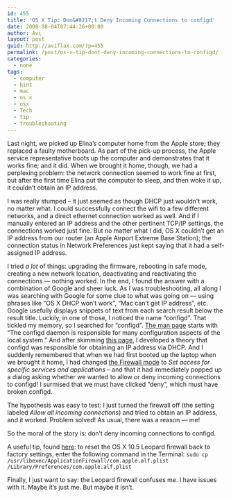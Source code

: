 ```yaml
---
id: 455
title: 'OS X Tip: Don&#8217;t Deny Incoming Connections to configd'
date: 2008-08-04T07:44:26+00:00
author: Avi
layout: post
guid: http://aviflax.com/?p=455
permalink: /post/os-x-tip-dont-deny-incoming-connections-to-configd/
categories:
  - none
tags:
  - computer
  - hint
  - mac
  - os x
  - osx
  - Tech
  - tip
  - troubleshooting
---
```

Last night, we picked up Elina&#8217;s computer home from the Apple store; they replaced a faulty motherboard. As part of the pick-up process, the Apple service representative boots up the computer and demonstrates that it works fine; and it did. When we brought it home, though, we had a perplexing problem: the network connection seemed to work fine at first, but after the first time Elina put the computer to sleep, and then woke it up, it couldn&#8217;t obtain an IP address.
  
<!--more-->


  
I was really stumped &#8211; it just seemed as though DHCP just wouldn&#8217;t work, no matter what. I could successfully connect the wifi to a few different networks, and a direct ethernet connection worked as well. And if I manually entered an IP address and the other pertinent TCP/IP settings, the connections worked just fine. But no matter what I did, OS X couldn&#8217;t get an IP address from our router (an Apple Airport Extreme Base Station); the connection status in Network Preferences just kept saying that it had a self-assigned IP address.

I tried _a lot_ of things: upgrading the firmware, rebooting in safe mode, creating a new network location, deactivating and reactivating the connections — nothing worked. In the end, I found the answer with a combination of Google and sheer luck. As I was troubleshooting, all along I was searching with Google for some clue to what was going on — using phrases like &#8220;OS X DHCP won&#8217;t work&#8221;, &#8220;Mac can&#8217;t get IP address&#8221;, etc. Google usefully displays snippets of text from each search result below the result title. Luckily, in one of those, I noticed the name &#8220;configd&#8221;. That tickled my memory, so I searched for &#8220;configd&#8221;. [The man page](http://developer.apple.com/documentation/Darwin/Reference/ManPages/man8/configd.8.html) starts with &#8220;The configd daemon is responsible for many configuration aspects of the local system.&#8221; And after skimming [this page](http://www.afp548.com/article.php?story=20041015131913324), I developed a theory that configd was responsible for obtaining an IP address via DHCP. And I suddenly remembered that when we had first booted up the laptop when we brought it home, I had changed [the Firewall mode](http://support.apple.com/kb/HT1810) to _Set access for specific services and applications_ &#8211; and that it had immediately popped up a dialog asking whether we wanted to allow or deny incoming connections to configd! I surmised that we must have clicked &#8220;deny&#8221;, which must have broken configd.

The hypothesis was easy to test: I just turned the firewall off (the setting labeled _Allow all incoming connections_) and tried to obtain an IP address, and it worked. Problem solved! As usual, there was a reason — me!

So the moral of the story is: don&#8217;t deny incoming connections to configd.

A useful tip, found [here](http://forums.macrumors.com/showthread.php?t=406592#11): to reset the OS X 10.5 Leopard firewall back to factory settings, enter the following command in the Terminal: `sudo cp /usr/libexec/ApplicationFirewall/com.apple.alf.plist /Library/Preferences/com.apple.alf.plist`

Finally, I just want to say: the Leopard firewall confuses me. I have issues with it. Maybe it&#8217;s just me. But maybe it isn&#8217;t.